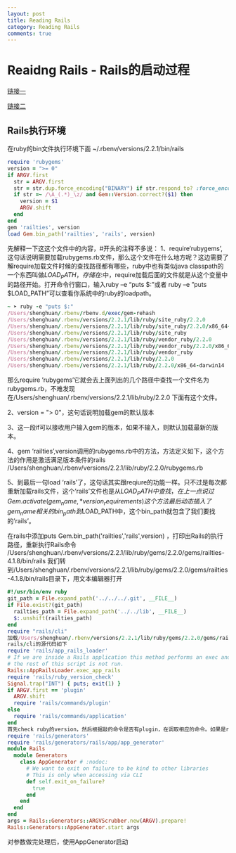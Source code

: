 ```yaml
---
layout: post
title: Reading Rails
category: Reading Rails
comments: true
---
```


# Reaidng Rails - Rails的启动过程


[链接一](http://www.tuicool.com/articles/2meEze)

[链接二](http://meladet.iteye.com/blog/423452)

## Rails执行环境
在ruby的bin文件执行环境下面
~/.rbenv/versions/2.2.1/bin/rails

~~~rb
require 'rubygems'
version = ">= 0"
if ARGV.first
  str = ARGV.first
  str = str.dup.force_encoding("BINARY") if str.respond_to? :force_encoding
  if str =~ /\A_(.*)_\z/ and Gem::Version.correct?($1) then
    version = $1
    ARGV.shift
  end
end
gem 'railties', version
load Gem.bin_path('railties', 'rails', version)
~~~

先解释一下这这个文件中的内容，#开头的注释不多说：
1、require‘rubygems’,这句话说明需要加载rubygems.rb文件，那么这个文件在什么地方呢？这边需要了解require加载文件时候的查找路径都有哪些，ruby中也有类似java classpath的一个东西叫做$LOAD_PATH，存储在$:中，require加载后面的文件就是从这个变量中的路径开始。打开命令行窗口，输入ruby –e “puts $:”或者 ruby –e ”puts $LOAD_PATH”可以查看你系统中的ruby的loadpath。

~~~rb
~ ➤ ruby -e "puts $:"
/Users/shenghuan/.rbenv/rbenv.d/exec/gem-rehash
/Users/shenghuan/.rbenv/versions/2.2.1/lib/ruby/site_ruby/2.2.0
/Users/shenghuan/.rbenv/versions/2.2.1/lib/ruby/site_ruby/2.2.0/x86_64-darwin14
/Users/shenghuan/.rbenv/versions/2.2.1/lib/ruby/site_ruby
/Users/shenghuan/.rbenv/versions/2.2.1/lib/ruby/vendor_ruby/2.2.0
/Users/shenghuan/.rbenv/versions/2.2.1/lib/ruby/vendor_ruby/2.2.0/x86_64-darwin14
/Users/shenghuan/.rbenv/versions/2.2.1/lib/ruby/vendor_ruby
/Users/shenghuan/.rbenv/versions/2.2.1/lib/ruby/2.2.0
/Users/shenghuan/.rbenv/versions/2.2.1/lib/ruby/2.2.0/x86_64-darwin14
~~~

那么require ’rubygems’它就会去上面列出的几个路径中查找一个文件名为rubygems.rb，不难发现在/Users/shenghuan/.rbenv/versions/2.2.1/lib/ruby/2.2.0
下面有这个文件。

2、version = "> 0"，这句话说明加载gem的默认版本

3、这一段if可以接收用户输入gem的版本，如果不输入，则默认加载最新的版本。

4、gem ‘railties’,version调用的rubygems.rb中的方法，方法定义如下，这个方法的作用是激活满足版本条件的rails
/Users/shenghuan/.rbenv/versions/2.2.1/lib/ruby/2.2.0/rubygems.rb

5、到最后一句load ‘rails’了，这句话其实跟reqiure的功能一样。只不过是每次都重新加载rails文件，这个‘rails’文件也是从$LOAD_PATH中查找，在上一点说过Gem.activate(gem_name, *version_requirements)这个方法最后动态插入了gem_name相关的bin_path到$LOAD_PATH中，这个bin_path就包含了我们要找的’rails’。

在rails中添加puts Gem.bin_path('railties','rails',version) ，打印出Rails的执行路径，重新执行Rails命令
/Users/shenghuan/.rbenv/versions/2.2.1/lib/ruby/gems/2.2.0/gems/railties-4.1.8/bin/rails
我们转到/Users/shenghuan/.rbenv/versions/2.2.1/lib/ruby/gems/2.2.0/gems/railties-4.1.8/bin/rails目录下，用文本编辑器打开

~~~rb
#!/usr/bin/env ruby
git_path = File.expand_path('../../../.git', __FILE__)
if File.exist?(git_path)
  railties_path = File.expand_path('../../lib', __FILE__)
  $:.unshift(railties_path)
end
require "rails/cli"
加载/Users/shenghuan/.rbenv/versions/2.2.1/lib/ruby/gems/2.2.0/gems/railties-4.1.8/lib下的文件
rails/cli的源代码如下
require 'rails/app_rails_loader'
# If we are inside a Rails application this method performs an exec and thus
# the rest of this script is not run.
Rails::AppRailsLoader.exec_app_rails
require 'rails/ruby_version_check'
Signal.trap("INT") { puts; exit(1) }
if ARGV.first == 'plugin'
  ARGV.shift
  require 'rails/commands/plugin'
else
  require 'rails/commands/application'
end
首先check ruby的version，然后根据敲的命令是否有plugin，在调取相应的命令。如果是rails new app，那么执行'rails/commands/application'，代码如下
require 'rails/generators'
require 'rails/generators/rails/app/app_generator'
module Rails
  module Generators
    class AppGenerator # :nodoc:
      # We want to exit on failure to be kind to other libraries
      # This is only when accessing via CLI
      def self.exit_on_failure?
        true
      end
    end
  end
end
args = Rails::Generators::ARGVScrubber.new(ARGV).prepare!
Rails::Generators::AppGenerator.start args
~~~

对参数做完处理后，使用AppGenerator启动
